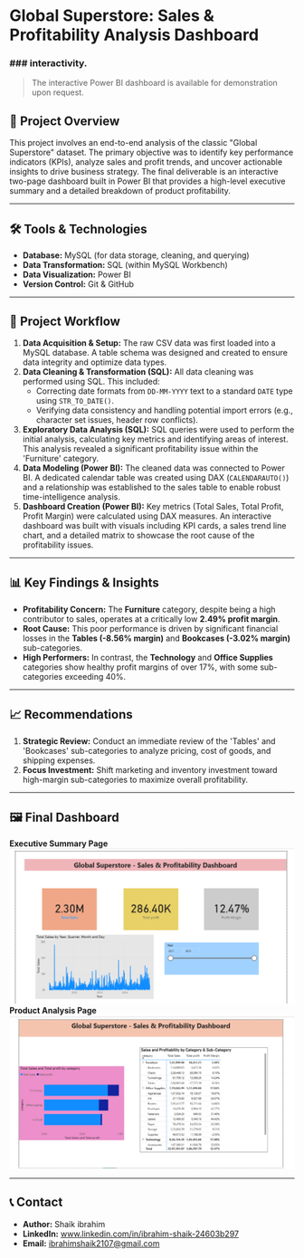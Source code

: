 # Global Superstore: Sales & Profitability Analysis Dashboard

### ###  interactivity.
> The interactive Power BI dashboard is available for demonstration upon request.

## 📝 Project Overview

This project involves an end-to-end analysis of the classic "Global Superstore" dataset. The primary objective was to identify key performance indicators (KPIs), analyze sales and profit trends, and uncover actionable insights to drive business strategy. The final deliverable is an interactive two-page dashboard built in Power BI that provides a high-level executive summary and a detailed breakdown of product profitability.

---

## 🛠️ Tools & Technologies

* **Database:** MySQL (for data storage, cleaning, and querying)
* **Data Transformation:** SQL (within MySQL Workbench)
* **Data Visualization:** Power BI
* **Version Control:** Git & GitHub

---

## 🔄 Project Workflow

1.  **Data Acquisition & Setup:** The raw CSV data was first loaded into a MySQL database. A table schema was designed and created to ensure data integrity and optimize data types.
2.  **Data Cleaning & Transformation (SQL):** All data cleaning was performed using SQL. This included:
    * Correcting date formats from `DD-MM-YYYY` text to a standard `DATE` type using `STR_TO_DATE()`.
    * Verifying data consistency and handling potential import errors (e.g., character set issues, header row conflicts).
3.  **Exploratory Data Analysis (SQL):** SQL queries were used to perform the initial analysis, calculating key metrics and identifying areas of interest. This analysis revealed a significant profitability issue within the 'Furniture' category.
4.  **Data Modeling (Power BI):** The cleaned data was connected to Power BI. A dedicated calendar table was created using DAX (`CALENDARAUTO()`) and a relationship was established to the sales table to enable robust time-intelligence analysis.
5.  **Dashboard Creation (Power BI):** Key metrics (Total Sales, Total Profit, Profit Margin) were calculated using DAX measures. An interactive dashboard was built with visuals including KPI cards, a sales trend line chart, and a detailed matrix to showcase the root cause of the profitability issues.

---

## 📊 Key Findings & Insights

* **Profitability Concern:** The **Furniture** category, despite being a high contributor to sales, operates at a critically low **2.49% profit margin**.
* **Root Cause:** This poor performance is driven by significant financial losses in the **Tables (-8.56% margin)** and **Bookcases (-3.02% margin)** sub-categories.
* **High Performers:** In contrast, the **Technology** and **Office Supplies** categories show healthy profit margins of over 17%, with some sub-categories exceeding 40%.

---

## 📈 Recommendations

1.  **Strategic Review:** Conduct an immediate review of the 'Tables' and 'Bookcases' sub-categories to analyze pricing, cost of goods, and shipping expenses.
2.  **Focus Investment:** Shift marketing and inventory investment toward high-margin sub-categories to maximize overall profitability.

---

## 🖼️ Final Dashboard

**Executive Summary Page**
![Executive Summary](https://github.com/ibrahimshaik021/Sales-Profitability-Dashboard/blob/main/Executive%20Summary.png?raw=true)
**Product Analysis Page**
![Product Analysis](https://github.com/ibrahimshaik021/Sales-Profitability-Dashboard/blob/main/Product%20Analysis.png?raw=true)

---

## 📞 Contact

* **Author:** Shaik ibrahim
* **LinkedIn:** www.linkedin.com/in/ibrahim-shaik-24603b297
* **Email:** ibrahimshaik2107@gmail.com
